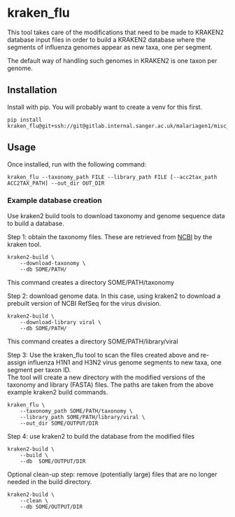 # kraken_flu
This tool takes care of the modifications that need to be made to KRAKEN2 database input files in order to build a KRAKEN2 database where the segments of influenza genomes appear as new taxa, one per segment. 

The default way of handling such genomes in KRAKEN2 is one taxon per genome.

## Installation
Install with pip. You will probably want to create a venv for this first.
```shell
pip install kraken_flu@git+ssh://git@gitlab.internal.sanger.ac.uk/malariagen1/misc_utils/kraken_flu.git
```

## Usage
Once installed, run with the following command:

```shell
kraken_flu --taxonomy_path FILE --library_path FILE [--acc2tax_path ACC2TAX_PATH] --out_dir OUT_DIR
```

### Example database creation
Use kraken2 build tools to download taxonomy and genome sequence data to build a database. 

Step 1: obtain the taxonomy files. These are retrieved from [NCBI](https://ftp.ncbi.nlm.nih.gov/pub/taxonomy/) by the kraken tool.
```shell
kraken2-build \
    --download-taxonomy \
    --db SOME/PATH/
```
This command creates a directory SOME/PATH/taxonomy

Step 2: download genome data. In this case, using kraken2 to download a prebuilt version of NCBI RefSeq for the virus division.  

```shell
kraken2-build \
    --download-library viral \
    --db SOME/PATH/
```
This command creates a directory SOME/PATH/library/viral

Step 3: Use the kraken_flu tool to scan the files created above and re-assign influenza H1N1 and H3N2 virus genome segments to new taxa, one segment per taxon ID.   
The tool will create a new directory with the modified versions of the taxonomy and library (FASTA) files. The paths are taken from the above example kraken2 build commands.  

```shell
kraken_flu \
    --taxonomy_path SOME/PATH/taxonomy \
    --library_path SOME/PATH/library/viral \
    --out_dir SOME/OUTPUT/DIR
```

Step 4: use kraken2 to build the database from the modified files  

```shell
kraken2-build \
    --build \
    --db  SOME/OUTPUT/DIR
```

Optional clean-up step: remove (potentially large) files that are no longer needed in the build directory.  

```shell
kraken2-build \
    --clean \
    --db SOME/OUTPUT/DIR
```